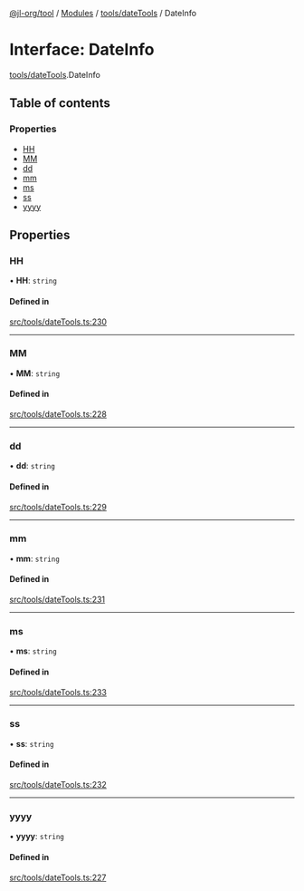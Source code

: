 [@jl-org/tool](../README.md) / [Modules](../modules.md) / [tools/dateTools](../modules/tools_dateTools.md) / DateInfo

# Interface: DateInfo

[tools/dateTools](../modules/tools_dateTools.md).DateInfo

## Table of contents

### Properties

- [HH](tools_dateTools.DateInfo.md#hh)
- [MM](tools_dateTools.DateInfo.md#mm)
- [dd](tools_dateTools.DateInfo.md#dd)
- [mm](tools_dateTools.DateInfo.md#mm-1)
- [ms](tools_dateTools.DateInfo.md#ms)
- [ss](tools_dateTools.DateInfo.md#ss)
- [yyyy](tools_dateTools.DateInfo.md#yyyy)

## Properties

### HH

• **HH**: `string`

#### Defined in

[src/tools/dateTools.ts:230](https://github.com/beixiyo/jl-tool/blob/45e2229/src/tools/dateTools.ts#L230)

___

### MM

• **MM**: `string`

#### Defined in

[src/tools/dateTools.ts:228](https://github.com/beixiyo/jl-tool/blob/45e2229/src/tools/dateTools.ts#L228)

___

### dd

• **dd**: `string`

#### Defined in

[src/tools/dateTools.ts:229](https://github.com/beixiyo/jl-tool/blob/45e2229/src/tools/dateTools.ts#L229)

___

### mm

• **mm**: `string`

#### Defined in

[src/tools/dateTools.ts:231](https://github.com/beixiyo/jl-tool/blob/45e2229/src/tools/dateTools.ts#L231)

___

### ms

• **ms**: `string`

#### Defined in

[src/tools/dateTools.ts:233](https://github.com/beixiyo/jl-tool/blob/45e2229/src/tools/dateTools.ts#L233)

___

### ss

• **ss**: `string`

#### Defined in

[src/tools/dateTools.ts:232](https://github.com/beixiyo/jl-tool/blob/45e2229/src/tools/dateTools.ts#L232)

___

### yyyy

• **yyyy**: `string`

#### Defined in

[src/tools/dateTools.ts:227](https://github.com/beixiyo/jl-tool/blob/45e2229/src/tools/dateTools.ts#L227)
